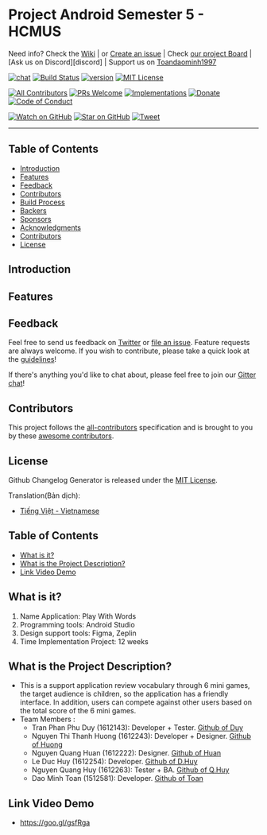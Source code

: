 # Project Android Semester 5 - HCMUS
Need info? Check the [Wiki](https://github.com/ThanhHuong98/PlayWithWord/wiki)
 | or [Create an issue](https://github.com/ThanhHuong98/PlayWithWord/issues/new)
 | Check [our project Board](https://github.com/ThanhHuong98/PlayWithWord/projects)
 | [Ask us on Discord][discord] | Support us on [Toandaominh1997](https://github.com/ThanhHuong98)

[![chat][chat-badge]][chat]
[![Build Status][build-badge]][build]
[![version][version-badge]][package]
[![MIT License][license-badge]][LICENSE]

[![All Contributors](https://img.shields.io/badge/all_contributors-18-orange.svg?style=flat-square)](#contributors)
[![PRs Welcome][prs-badge]][prs]
[![Implementations][implementations-badge]][implementations]
[![Donate][donate-badge]][donate]
[![Code of Conduct][coc-badge]][coc]

[![Watch on GitHub][github-watch-badge]][github-watch]
[![Star on GitHub][github-star-badge]][github-star]
[![Tweet][twitter-badge]][twitter]


---

## Table of Contents

- [Introduction](#introduction)
- [Features](#features)
- [Feedback](#feedback)
- [Contributors](#contributors)
- [Build Process](#build-process)
- [Backers](#backers-)
- [Sponsors](#sponsors-)
- [Acknowledgments](#acknowledgments)
- [Contributors](#contributors)
- [License](#license)



## Introduction


## Features


## Feedback

Feel free to send us feedback on [Twitter](https://twitter.com/gitpointapp) or [file an issue](https://github.com/gitpoint/git-point/issues/new). Feature requests are always welcome. If you wish to contribute, please take a quick look at the [guidelines](./CONTRIBUTING.md)!

If there's anything you'd like to chat about, please feel free to join our [Gitter chat](https://gitter.im/git-point)!

## Contributors

This project follows the [all-contributors](https://github.com/kentcdodds/all-contributors) specification and is brought to you by these [awesome contributors](./CONTRIBUTORS.md).

## License

Github Changelog Generator is released under the [MIT License](http://www.opensource.org/licenses/MIT).


[chat-badge]: https://img.shields.io/badge/chat-on%20gitter-46BC99.svg?style=flat-square
[chat]: https://gitter.im/kentcdodds/all-contributors?utm_source=badge&utm_medium=badge&utm_campaign=pr-badge&utm_content=badge
[build-badge]: https://img.shields.io/travis/kentcdodds/all-contributors.svg?style=flat-square
[build]: https://travis-ci.org/kentcdodds/all-contributors
[version-badge]: https://img.shields.io/npm/v/all-contributors.svg?style=flat-square
[package]: https://www.npmjs.com/package/all-contributors
[license-badge]: https://img.shields.io/npm/l/all-contributors.svg?style=flat-square
[license]: https://github.com/kentcdodds/all-contributors/blob/master/LICENSE
[prs-badge]: https://img.shields.io/badge/PRs-welcome-brightgreen.svg?style=flat-square
[prs]: http://makeapullrequest.com
[donate-badge]: https://img.shields.io/badge/$-support-green.svg?style=flat-square
[donate]: https://kcd.im/donate
[coc-badge]: https://img.shields.io/badge/code%20of-conduct-ff69b4.svg?style=flat-square
[coc]: https://github.com/kentcdodds/all-contributors/blob/master/other/CODE_OF_CONDUCT.md
[implementations-badge]: https://img.shields.io/badge/%F0%9F%92%A1-implementations-8C8E93.svg?style=flat-square
[implementations]: https://github.com/kentcdodds/all-contributors/blob/master/other/IMPLEMENTATIONS.md
[github-watch-badge]: https://img.shields.io/github/watchers/ThanhHuong98/PlayWithWord.svg?style=social
[github-watch]: https://github.com/ThanhHuong98/PlayWithWord/watchers
[github-star-badge]: https://img.shields.io/github/stars/ThanhHuong98/PlayWithWord.svg?style=social
[github-star]: https://github.com/ThanhHuong98/PlayWithWord/stargazers
[twitter]: https://twitter.com/intent/tweet?text=Check%20out%20all-contributors!%20%E2%9C%A8%20Recognize%20all%20contributors,%20not%20just%20the%20ones%20who%20commit%20code%20%E2%9C%A8%20https://github.com/toandaominh1997/Kaggle%20%F0%9F%A4%97
[twitter-badge]: https://img.shields.io/twitter/url/https/github.com/kentcdodds/all-contributors.svg?style=social
[emojis]: https://github.com/ThanhHuong98/PlayWithWord/#emoji-key
[all-contributors]: https://github.com/ThanhHuong98/PlayWithWord/





Translation(Bản dịch):
- [Tiếng Việt - Vietnamese](/README-vn.md)
## Table of Contents

- [What is it?](#what-is-it)
- [What is the Project Description?](#what-is-the-project-description)
- [Link Video Demo](#link-video-demo)

## What is it?
1. Name Application: Play With Words
2. Programming tools: Android Studio
3. Design support tools: Figma, Zeplin
4. Time Implementation Project: 12 weeks
## What is the Project Description?
* This is a support application review vocabulary through 6 mini games, the target audience is children, so the application has a friendly interface. In addition, users can compete against other users based on the total score of the 6 mini games.
* Team Members :
  * Tran Phan Phu Duy (1612143): Developer + Tester. [Github of Duy](https://github.com/TPPDuy)
  * Nguyen Thi Thanh Huong (1612243): Developer  + Designer. [Github of Huong](https://github.com/ThanhHuong98)
  * Nguyen Quang Huan (1612222): Designer. [Github of Huan](https://github.com)
  * Le Duc Huy (1612254): Developer. [Github of D.Huy](https://github.com/HuyLeUS)
  * Nguyen Quang Huy (1612263): Tester + BA. [Github of Q.Huy](https://github.com/Huynguyen23)
  * Dao Minh Toan (1512581): Developer. [Github of Toan](https://github.com/toandaominh1997)
## Link Video Demo
* https://goo.gl/gsfRga

